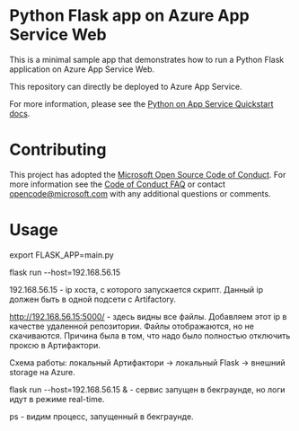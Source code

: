 # Python Flask app on Azure App Service Web

This is a minimal sample app that demonstrates how to run a Python Flask application on Azure App Service Web.

This repository can directly be deployed to Azure App Service.

For more information, please see the [Python on App Service Quickstart docs](https://docs.microsoft.com/en-us/azure/app-service-web/app-service-web-get-started-python).

# Contributing

This project has adopted the [Microsoft Open Source Code of Conduct](https://opensource.microsoft.com/codeofconduct/). For more information see the [Code of Conduct FAQ](https://opensource.microsoft.com/codeofconduct/faq/) or contact [opencode@microsoft.com](mailto:opencode@microsoft.com) with any additional questions or comments.

# Usage
export FLASK_APP=main.py

flask run --host=192.168.56.15

192.168.56.15 - ip хоста, с которого запускается скрипт.
Данный ip должен быть в одной подсети с Artifactory.

http://192.168.56.15:5000/ - здесь видны все файлы.
Добавляем этот ip в качестве удаленной репозитории.
Файлы отображаются, но не скачиваются. 
Причина была в том, что надо было полностью отключить проксю в Артифактори.

Схема работы: локальный Артифактори -> локальный Flask -> внешний storage на Azure.

flask run --host=192.168.56.15 & - сервис запущен в бекграунде, но логи идут в режиме real-time.

ps - видим процесс, запущенный в бекграунде.
